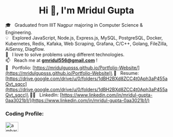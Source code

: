 <h1 align="center">Hi 👋, I'm Mridul Gupta</h1>

🎓 &nbsp; Graduated from IIIT Nagpur majoring in Computer Science & Engineering.\
💡 &nbsp; Explored JavaScript, Node.js, Express.js, MySQL, PostgreSQL, Docker, Kubernetes, Redis, Kafaka, Web Scraping, Grafana, C/C++, Golang, FileZilla, AiSensy, Diagflow.\
🌱 &nbsp; I love to solve problems using different technologies.\
📫 &nbsp; Reach me at **gmridul556@gmail.com** !\
📄 &nbsp; Portfolio: [https://mridulgupsss.github.io/Portfolio-Website/](https://mridulgupsss.github.io/Portfolio-Website)\
📄 &nbsp; Resume: [https://drive.google.com/drive/u/0/folders/1dBH2BXd8ZCC4t0Aph3aP455aQyt_sqcc](https://drive.google.com/drive/u/0/folders/1dBH2BXd8ZCC4t0Aph3aP455aQyt_sqcc)\
👨‍💻 &nbsp; LinkedIn: [https://www.linkedin.com/in/mridul-gupta-0aa3021b1/](https://www.linkedin.com/in/mridul-gupta-0aa3021b1/)



<h3 align="left">Coding Profile:</h3>
<p align="left">

<a href="https://www.leetcode.com/ambarsariya_mg" target="blank"><img align="center" src="https://raw.githubusercontent.com/rahuldkjain/github-profile-readme-generator/master/src/images/icons/Social/leet-code.svg" alt="ambarsariya_mg" height="30" width="40" /></a>

</p>


